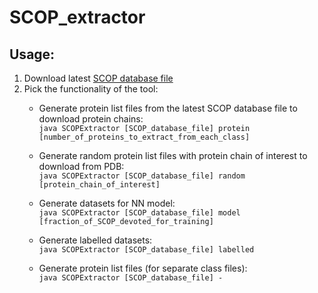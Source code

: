 # SCOP_extractor

## Usage:

1. Download latest [SCOP database file](https://scop.mrc-lmb.cam.ac.uk/download)
2. Pick the functionality of the tool:
    * Generate protein list files from the latest SCOP database file to download protein chains:  
    `java SCOPExtractor [SCOP_database_file] protein [number_of_proteins_to_extract_from_each_class]`
    
    * Generate random protein list files with protein chain of interest to download from PDB:   
    `java SCOPExtractor [SCOP_database_file] random [protein_chain_of_interest]`
    
    * Generate datasets for NN model:   
    `java SCOPExtractor [SCOP_database_file] model [fraction_of_SCOP_devoted_for_training]`
    
    * Generate labelled datasets:  
    `java SCOPExtractor [SCOP_database_file] labelled`
    
    * Generate protein list files (for separate class files):  
    `java SCOPExtractor [SCOP_database_file] -`
    

